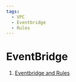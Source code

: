```yaml
---
tags:
  - VPC
  - Eventbridge
  - Rules
---
```


# EventBridge

1. [Eventbridge and Rules](https://towardsdatascience.com/monitoring-amazon-eventbridge-rules-127434c58984)